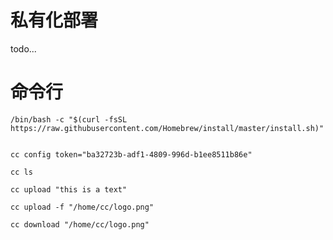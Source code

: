 # 私有化部署
todo... 

# 命令行

```shell
/bin/bash -c "$(curl -fsSL https://raw.githubusercontent.com/Homebrew/install/master/install.sh)"
```

```shell

cc config token="ba32723b-adf1-4809-996d-b1ee8511b86e"

cc ls

cc upload "this is a text"

cc upload -f "/home/cc/logo.png"

cc download "/home/cc/logo.png"

```